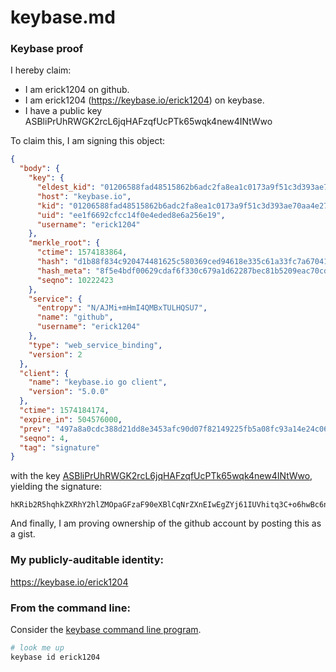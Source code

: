 # keybase.md
### Keybase proof

I hereby claim:

  * I am erick1204 on github.
  * I am erick1204 (https://keybase.io/erick1204) on keybase.
  * I have a public key ASBliPrUhRWGK2rcL6jqHAFzqfUcPTk65wqk4new4INtWwo

To claim this, I am signing this object:

```json
{
  "body": {
    "key": {
      "eldest_kid": "01206588fad48515862b6adc2fa8ea1c0173a9f51c3d393ae70aa4e277b0e0836d5b0a",
      "host": "keybase.io",
      "kid": "01206588fad48515862b6adc2fa8ea1c0173a9f51c3d393ae70aa4e277b0e0836d5b0a",
      "uid": "ee1f6692cfcc14f0e4eded8e6a256e19",
      "username": "erick1204"
    },
    "merkle_root": {
      "ctime": 1574183864,
      "hash": "d1b88f834c920474481625c580369ced94618e335c61a33fc7a67041d870bde278a834ae90985e1b54802bb75c101a9563ccd9b233745a63db359a6c7b3dd26e",
      "hash_meta": "8f5e4bdf00629cdaf6f330c679a1d62287bec81b5209eac70cd374190c183302",
      "seqno": 10222423
    },
    "service": {
      "entropy": "N/AJMi+mHmI4QMBxTULHQSU7",
      "name": "github",
      "username": "erick1204"
    },
    "type": "web_service_binding",
    "version": 2
  },
  "client": {
    "name": "keybase.io go client",
    "version": "5.0.0"
  },
  "ctime": 1574184174,
  "expire_in": 504576000,
  "prev": "497a8a0cdc388d21dd8e3453afc90d07f82149225fb5a08fc93a14e24c0699b5",
  "seqno": 4,
  "tag": "signature"
}
```

with the key [ASBliPrUhRWGK2rcL6jqHAFzqfUcPTk65wqk4new4INtWwo](https://keybase.io/erick1204), yielding the signature:

```
hKRib2R5hqhkZXRhY2hlZMOpaGFzaF90eXBlCqNrZXnEIwEgZYj61IUVhitq3C+o6hwBc6n1HD05OucKpOJ3sOCDbVsKp3BheWxvYWTESpcCBMQgSXqKDNw4jSHdjjRTr8kNB/ghSSJftaCPyToU4kwGmbXEILRDKP7S8rDM7q3FQNqlzXfKdv88ENpHZiljS5SkiH/IAgHCo3NpZ8RAubY+OmaoTKb318GZgLnCaz9UB0dW0+daRNrdZgGz0amvytArxuqAN0V7GLG3bjVe6hFJiPeZ1zisLDibOt1dC6hzaWdfdHlwZSCkaGFzaIKkdHlwZQildmFsdWXEIDDCyg9ineo7aBF1U+krOun/2njXmaWubeT6h0eD2ZEXo3RhZ80CAqd2ZXJzaW9uAQ==

```

And finally, I am proving ownership of the github account by posting this as a gist.

### My publicly-auditable identity:

https://keybase.io/erick1204

### From the command line:

Consider the [keybase command line program](https://keybase.io/download).

```bash
# look me up
keybase id erick1204
```

